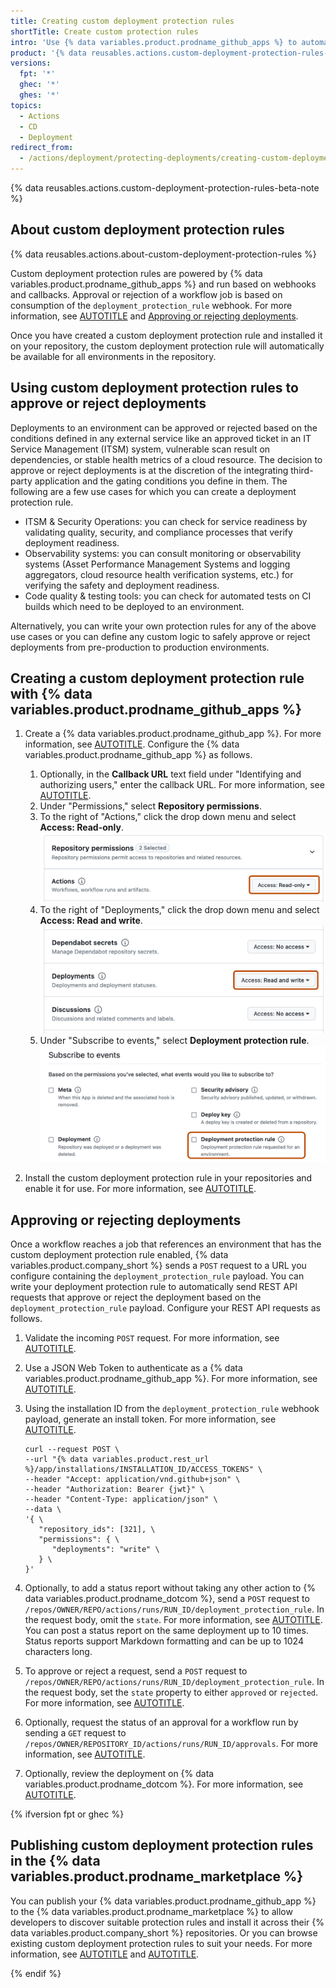```yaml
---
title: Creating custom deployment protection rules
shortTitle: Create custom protection rules
intro: 'Use {% data variables.product.prodname_github_apps %} to automate protecting deployments with third-party systems.'
product: '{% data reusables.actions.custom-deployment-protection-rules-availability %}'
versions:
  fpt: '*'
  ghec: '*'
  ghes: '*'
topics:
  - Actions
  - CD
  - Deployment
redirect_from:
  - /actions/deployment/protecting-deployments/creating-custom-deployment-protection-rules
---
```


{% data reusables.actions.custom-deployment-protection-rules-beta-note %}

## About custom deployment protection rules

{% data reusables.actions.about-custom-deployment-protection-rules %}

Custom deployment protection rules are powered by {% data variables.product.prodname_github_apps %} and run based on webhooks and callbacks. Approval or rejection of a workflow job is based on consumption of the `deployment_protection_rule` webhook. For more information, see [AUTOTITLE](/webhooks-and-events/webhooks/webhook-events-and-payloads#deployment_protection_rule) and [Approving or rejecting deployments](#approving-or-rejecting-deployments).

Once you have created a custom deployment protection rule and installed it on your repository, the custom deployment protection rule will automatically be available for all environments in the repository.

## Using custom deployment protection rules to approve or reject deployments

Deployments to an environment can be approved or rejected based on the conditions defined in any external service like an approved ticket in an IT Service Management (ITSM) system, vulnerable scan result on dependencies, or stable health metrics of a cloud resource. The decision to approve or reject deployments is at the discretion of the integrating third-party application and the gating conditions you define in them. The following are a few use cases for which you can create a deployment protection rule.

* ITSM & Security Operations: you can check for service readiness by validating quality, security, and compliance processes that verify deployment readiness.
* Observability systems: you can consult monitoring or observability systems (Asset Performance Management Systems and logging aggregators, cloud resource health verification systems, etc.) for verifying the safety and deployment readiness.
* Code quality & testing tools: you can check for automated tests on CI builds which need to be deployed to an environment.

Alternatively, you can write your own protection rules for any of the above use cases or you can define any custom logic to safely approve or reject deployments from pre-production to production environments.

## Creating a custom deployment protection rule with {% data variables.product.prodname_github_apps %}

1. Create a {% data variables.product.prodname_github_app %}. For more information, see [AUTOTITLE](/apps/creating-github-apps/creating-github-apps/creating-a-github-app). Configure the {% data variables.product.prodname_github_app %} as follows.
   1. Optionally, in the **Callback URL** text field under "Identifying and authorizing users," enter the callback URL. For more information, see [AUTOTITLE](/apps/creating-github-apps/creating-github-apps/about-the-user-authorization-callback-url).
   1. Under "Permissions," select **Repository permissions**.
   1. To the right of "Actions," click the drop down menu and select **Access: Read-only**.
   ![Screenshot of the "Repository permissions" section when creating a new GitHub App. The button to configure permissions, with the "read-only" permission selected, for Actions is highlighted by a dark orange rectangle.](/assets/images/help/actions/actions-repo-permissions-read-only.png)
   1. To the right of "Deployments," click the drop down menu and select **Access: Read and write**.
   ![Screenshot of the "Deployments" permission settings in the "Repository permissions" section while creating a new GitHub App. The button to configure permissions, with the "read-only" permission selected, for Deployments is highlighted by a dark orange rectangle.](/assets/images/help/actions/actions-deployments-repo-permissions-read-and-write.png)
   1. Under "Subscribe to events," select **Deployment protection rule**.
   ![Screenshot of the "Subscribe to events section" section while creating a new GitHub App. The checkbox to subscribe to the deployment protection rule event is highlighted by a dark orange rectangle.](/assets/images/help/actions/actions-subscribe-to-events-deployment-protection-rules.png)

1. Install the custom deployment protection rule in your repositories and enable it for use. For more information, see [AUTOTITLE](/actions/deployment/protecting-deployments/configuring-custom-deployment-protection-rules).

## Approving or rejecting deployments

Once a workflow reaches a job that references an environment that has the custom deployment protection rule enabled, {% data variables.product.company_short %} sends a `POST` request to a URL you configure containing the `deployment_protection_rule` payload. You can write your deployment protection rule to automatically send REST API requests that approve or reject the deployment based on the `deployment_protection_rule` payload. Configure your REST API requests as follows.

1. Validate the incoming `POST` request. For more information, see [AUTOTITLE](/webhooks-and-events/webhooks/securing-your-webhooks#validating-payloads-from-github).
1. Use a JSON Web Token to authenticate as a {% data variables.product.prodname_github_app %}. For more information, see [AUTOTITLE](/apps/creating-github-apps/authenticating-with-a-github-app/authenticating-as-a-github-app#about-authentication-as-a-github-app).
1. Using the installation ID from the `deployment_protection_rule` webhook payload, generate an install token. For more information, see [AUTOTITLE](/developers/apps/building-github-apps/authenticating-with-github-apps#authenticating-as-a-github-app).

   ```shell
   curl --request POST \
   --url "{% data variables.product.rest_url %}/app/installations/INSTALLATION_ID/ACCESS_TOKENS" \
   --header "Accept: application/vnd.github+json" \
   --header "Authorization: Bearer {jwt}" \
   --header "Content-Type: application/json" \
   --data \
   '{ \
      "repository_ids": [321], \
      "permissions": { \
         "deployments": "write" \
      } \
   }'
   ```

1. Optionally, to add a status report without taking any other action to {% data variables.product.prodname_dotcom %}, send a `POST` request to `/repos/OWNER/REPO/actions/runs/RUN_ID/deployment_protection_rule`. In the request body, omit the `state`. For more information, see [AUTOTITLE](/rest/actions/workflow-runs#review-custom-deployment-protection-rules-for-a-workflow-run). You can post a status report on the same deployment up to 10 times. Status reports support Markdown formatting and can be up to 1024 characters long.

1. To approve or reject a request, send a `POST` request to `/repos/OWNER/REPO/actions/runs/RUN_ID/deployment_protection_rule`. In the request body, set the `state` property to either `approved` or `rejected`. For more information, see [AUTOTITLE](/rest/actions/workflow-runs#review-custom-deployment-protection-rules-for-a-workflow-run).

1. Optionally, request the status of an approval for a workflow run by sending a `GET` request to `/repos/OWNER/REPOSITORY_ID/actions/runs/RUN_ID/approvals`. For more information, see [AUTOTITLE](/rest/actions/workflow-runs#get-the-review-history-for-a-workflow-run).

1. Optionally, review the deployment on {% data variables.product.prodname_dotcom %}. For more information, see [AUTOTITLE](/actions/managing-workflow-runs/reviewing-deployments).

{% ifversion fpt or ghec %}

## Publishing custom deployment protection rules in the {% data variables.product.prodname_marketplace %}

You can publish your {% data variables.product.prodname_github_app %} to the {% data variables.product.prodname_marketplace %} to allow developers to discover suitable protection rules and install it across their {% data variables.product.company_short %} repositories. Or you can browse existing custom deployment protection rules to suit your needs. For more information, see [AUTOTITLE](/apps/publishing-apps-to-github-marketplace/github-marketplace-overview/about-github-marketplace) and [AUTOTITLE](/apps/publishing-apps-to-github-marketplace/listing-an-app-on-github-marketplace).

{% endif %}
